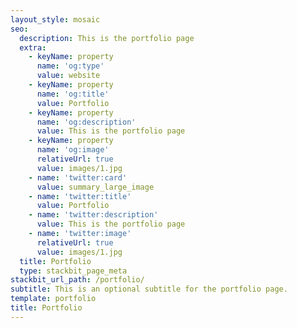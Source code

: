 ```yaml
---
layout_style: mosaic
seo:
  description: This is the portfolio page
  extra:
    - keyName: property
      name: 'og:type'
      value: website
    - keyName: property
      name: 'og:title'
      value: Portfolio
    - keyName: property
      name: 'og:description'
      value: This is the portfolio page
    - keyName: property
      name: 'og:image'
      relativeUrl: true
      value: images/1.jpg
    - name: 'twitter:card'
      value: summary_large_image
    - name: 'twitter:title'
      value: Portfolio
    - name: 'twitter:description'
      value: This is the portfolio page
    - name: 'twitter:image'
      relativeUrl: true
      value: images/1.jpg
  title: Portfolio
  type: stackbit_page_meta
stackbit_url_path: /portfolio/
subtitle: This is an optional subtitle for the portfolio page.
template: portfolio
title: Portfolio
---
```

